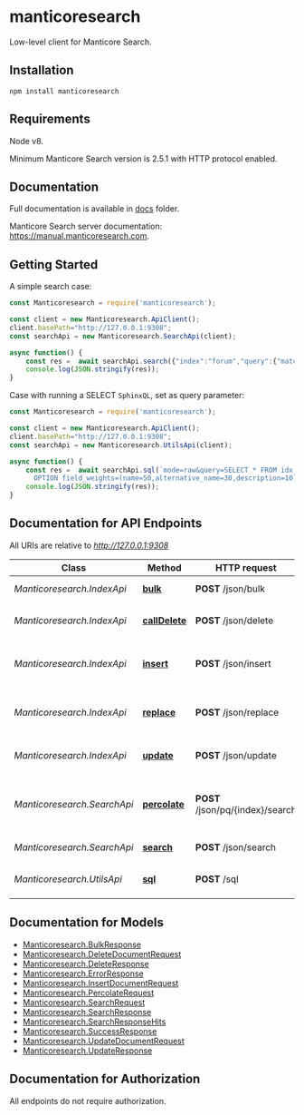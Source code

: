# manticoresearch

Low-level client for Manticore Search.


## Installation

```shell
npm install manticoresearch 
```
## Requirements

Node v8.

Minimum Manticore Search version is 2.5.1 with HTTP protocol enabled.

## Documentation

Full documentation is available in  [docs](https://github.com/manticoresoftware/manticoresearch-javascript/tree/master/docs) folder.

Manticore Search server documentation: https://manual.manticoresearch.com.

## Getting Started

A simple search case:

```javascript
const Manticoresearch = require('manticoresearch');

const client = new Manticoresearch.ApiClient();
client.basePath="http://127.0.0.1:9308"; 
const searchApi = new Manticoresearch.SearchApi(client);

async function() {
    const res =  await searchApi.search({"index":"forum","query":{"match_all":{},"bool":{"must":[{"equals":{"author_id":123}},{"in":{"forum_id":[1,3,7]}}]}},"sort":[{"post_date":"desc"}]});
    console.log(JSON.stringify(res));
}

```
Case with running a SELECT `SphinxQL`, set as query parameter:
```javascript
const Manticoresearch = require('manticoresearch');

const client = new Manticoresearch.ApiClient();
client.basePath="http://127.0.0.1:9308";
const searchApi = new Manticoresearch.UtilsApi(client);

async function() {
    const res =  await searchApi.sql(`mode=raw&query=SELECT * FROM idx_users WHERE match('${q}') LIMIT ${offset},${limit} 
      OPTION field_weights=(name=50,alternative_name=30,description=10)`);
    console.log(JSON.stringify(res));
}

```



## Documentation for API Endpoints

All URIs are relative to *http://127.0.0.1:9308*

Class | Method | HTTP request | Description
------------ | ------------- | ------------- | -------------
*Manticoresearch.IndexApi* | [**bulk**](docs/IndexApi.md#bulk) | **POST** /json/bulk | Bulk index operations
*Manticoresearch.IndexApi* | [**callDelete**](docs/IndexApi.md#callDelete) | **POST** /json/delete | Delete a document in an index
*Manticoresearch.IndexApi* | [**insert**](docs/IndexApi.md#insert) | **POST** /json/insert | Create a new document in an index
*Manticoresearch.IndexApi* | [**replace**](docs/IndexApi.md#replace) | **POST** /json/replace | Replace new document in an index
*Manticoresearch.IndexApi* | [**update**](docs/IndexApi.md#update) | **POST** /json/update | Update a document in an index
*Manticoresearch.SearchApi* | [**percolate**](docs/SearchApi.md#percolate) | **POST** /json/pq/{index}/search | Perform reverse search on a percolate index
*Manticoresearch.SearchApi* | [**search**](docs/SearchApi.md#search) | **POST** /json/search | Performs a search
*Manticoresearch.UtilsApi* | [**sql**](docs/UtilsApi.md#sql) | **POST** /sql | Perform SQL requests


## Documentation for Models

 - [Manticoresearch.BulkResponse](docs/BulkResponse.md)
 - [Manticoresearch.DeleteDocumentRequest](docs/DeleteDocumentRequest.md)
 - [Manticoresearch.DeleteResponse](docs/DeleteResponse.md)
 - [Manticoresearch.ErrorResponse](docs/ErrorResponse.md)
 - [Manticoresearch.InsertDocumentRequest](docs/InsertDocumentRequest.md)
 - [Manticoresearch.PercolateRequest](docs/PercolateRequest.md)
 - [Manticoresearch.SearchRequest](docs/SearchRequest.md)
 - [Manticoresearch.SearchResponse](docs/SearchResponse.md)
 - [Manticoresearch.SearchResponseHits](docs/SearchResponseHits.md)
 - [Manticoresearch.SuccessResponse](docs/SuccessResponse.md)
 - [Manticoresearch.UpdateDocumentRequest](docs/UpdateDocumentRequest.md)
 - [Manticoresearch.UpdateResponse](docs/UpdateResponse.md)


## Documentation for Authorization

All endpoints do not require authorization.
